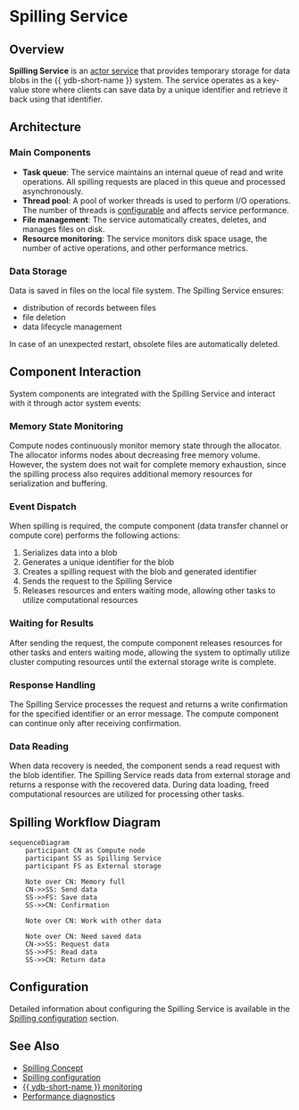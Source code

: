 # Spilling Service

## Overview

**Spilling Service** is an [actor service](../concepts/glossary.md#actor-service) that provides temporary storage for data blobs in the {{ ydb-short-name }} system. The service operates as a key-value store where clients can save data by a unique identifier and retrieve it back using that identifier.

## Architecture

### Main Components

- **Task queue**: The service maintains an internal queue of read and write operations. All spilling requests are placed in this queue and processed asynchronously.
- **Thread pool**: A pool of worker threads is used to perform I/O operations. The number of threads is [configurable](../reference/configuration/spilling.md#workerscount) and affects service performance.
- **File management**: The service automatically creates, deletes, and manages files on disk.
- **Resource monitoring**: The service monitors disk space usage, the number of active operations, and other performance metrics.

### Data Storage

Data is saved in files on the local file system. The Spilling Service ensures:

* distribution of records between files
* file deletion
* data lifecycle management

In case of an unexpected restart, obsolete files are automatically deleted.

## Component Interaction

System components are integrated with the Spilling Service and interact with it through actor system events:

### Memory State Monitoring

Compute nodes continuously monitor memory state through the allocator. The allocator informs nodes about decreasing free memory volume. However, the system does not wait for complete memory exhaustion, since the spilling process also requires additional memory resources for serialization and buffering.

### Event Dispatch

When spilling is required, the compute component (data transfer channel or compute core) performs the following actions:

1. Serializes data into a blob
2. Generates a unique identifier for the blob
3. Creates a spilling request with the blob and generated identifier
4. Sends the request to the Spilling Service
5. Releases resources and enters waiting mode, allowing other tasks to utilize computational resources

### Waiting for Results

After sending the request, the compute component releases resources for other tasks and enters waiting mode, allowing the system to optimally utilize cluster computing resources until the external storage write is complete.

### Response Handling

The Spilling Service processes the request and returns a write confirmation for the specified identifier or an error message. The compute component can continue only after receiving confirmation.

### Data Reading

When data recovery is needed, the component sends a read request with the blob identifier. The Spilling Service reads data from external storage and returns a response with the recovered data. During data loading, freed computational resources are utilized for processing other tasks.

## Spilling Workflow Diagram

```mermaid
sequenceDiagram
    participant CN as Compute node
    participant SS as Spilling Service
    participant FS as External storage

    Note over CN: Memory full
    CN->>SS: Send data
    SS->>FS: Save data
    SS->>CN: Confirmation
    
    Note over CN: Work with other data
    
    Note over CN: Need saved data
    CN->>SS: Request data
    SS->>FS: Read data
    SS->>CN: Return data
```

## Configuration

Detailed information about configuring the Spilling Service is available in the [Spilling configuration](../reference/configuration/spilling.md) section.

## See Also

- [Spilling Concept](../concepts/spilling.md)
- [Spilling configuration](../reference/configuration/spilling.md)
- [{{ ydb-short-name }} monitoring](../devops/observability/monitoring.md)
- [Performance diagnostics](../troubleshooting/performance/index.md)
